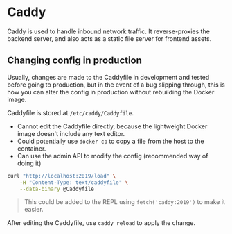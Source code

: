 # Caddy
Caddy is used to handle inbound network traffic. 
It reverse-proxies the backend server, and also acts as a static file server for frontend assets.

## Changing config in production
Usually, changes are made to the Caddyfile in development and tested before going to production, 
but in the event of a bug slipping through, this is how you can alter the config in production 
without rebuilding the Docker image.

Caddyfile is stored at `/etc/caddy/Caddyfile`.

- Cannot edit the Caddyfile directly, because the lightweight Docker image doesn't include any text editor.
- Could potentially use `docker cp` to copy a file from the host to the container.
- Can use the admin API to modify the config (recommended way of doing it)

```bash
curl "http://localhost:2019/load" \
	-H "Content-Type: text/caddyfile" \
	--data-binary @Caddyfile
```

> This could be added to the REPL using `fetch('caddy:2019')` to make it easier.

After editing the Caddyfile, use `caddy reload` to apply the change.
